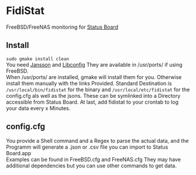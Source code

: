 FidiStat
========

FreeBSD/FreeNAS monitoring for [Status Board](http://www.panic.com/statusboard/)

Install
------
<code>sudo gmake install clean</code>  
You need [Jansson](http://www.digip.org/jansson/) and [Libconfig](http://www.hyperrealm.com/libconfig/) 
They are available in /usr/ports/ if using FreeBSD.     
When /usr/ports/ are installed, gmake will install them for you. Otherwise install them manually with the links Provided.
Standard Destination is <code>/usr/local/bin/fidistat</code> for the binary and <code>/usr/local/etc/fidistat</code> for the config.cfg als well as the jsons.
These can be symlinked into a Directory accessible from Status Board.
At last, add fidistat to your crontab to log your data every x Minutes.


config.cfg
----------
You provide a Shell command and a Regex to parse the actual data, and the Programm will generate a .json or .csv file
you can import to Status Board.app  
Examples can be found in FreeBSD.cfg and FreeNAS.cfg
They may have additional dependencies but you can use other commands to get data.

